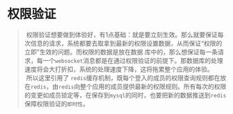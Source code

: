 # 权限验证

>&nbsp;权限验证想要做到体验好，有1点基础：就是要立刻生效。那么就要保证每次信息的请求，系统都要去取拿到最新的权限设置数据，从而保证“权限的立即”生效的问题。而权限的数据是放在数据
库中的，那么想保证每一条请求，每一个`websocket`消息都是在通过权限验证的前提下。那数据库的处理速度将会大打折扣，系统的处理速度下降，这将拖累整个应用的体验。  
  &nbsp;所以这里引用了
`redis`缓存机制，既每个登入的成员的权限查询规则都在放在`redis`，由`redis`向整个应用的成员提供最新的权限规则。所有每次的权限的变更如成员锁定等，在保存到`mysql`的同时，也要把新的数据推送到`redis`
保障权限验证的`即时性`。 
